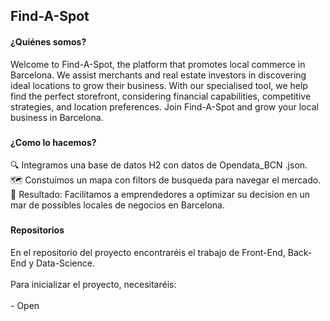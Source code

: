 <h2 align="left">Find-A-Spot</h2>

<h4>¿Quiénes somos?</h4>
<p align="left">Welcome to Find-A-Spot, the platform that promotes local commerce in Barcelona. We assist merchants and real estate investors in discovering ideal locations to grow their business. With our specialised tool, we help find the perfect storefront, considering financial capabilities, competitive strategies, and location preferences. Join Find-A-Spot and grow your local business in Barcelona.</p>

###
<h4>¿Como lo hacemos?</h4>
<p align="left">🔍 Integramos una base de datos H2 con datos de Opendata_BCN .json.<br>🗺️ Constuímos un mapa con filtors de busqueda para navegar el mercado.<br>🎯 Resultado: Facilitamos a emprendedores a optimizar su decision en un mar de possibles locales de negocios en Barcelona.</p>

###
<h4>Repositorios</h4>
<p align="left">En el repositorio del proyecto encontraréis el trabajo de Front-End, Back-End y Data-Science.<br><br>Para inicializar el proyecto, necesitaréis:<br><br>- Open</p>


